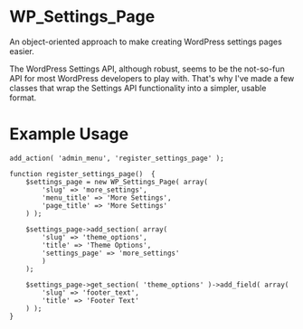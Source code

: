 WP_Settings_Page
================

An object-oriented approach to make creating WordPress settings pages easier.

The WordPress Settings API, although robust, seems to be the not-so-fun API for most WordPress developers to play with. That's why I've made a few classes that wrap the Settings API functionality into a simpler, usable format. 

Example Usage
=============
```
add_action( 'admin_menu', 'register_settings_page' );

function register_settings_page()  {
	$settings_page = new WP_Settings_Page( array(
		'slug' => 'more_settings',
		'menu_title' => 'More Settings',
		'page_title' => 'More Settings'
	) );

	$settings_page->add_section( array(
		'slug' => 'theme_options',
		'title' => 'Theme Options',
		'settings_page' => 'more_settings'
		)
	);

	$settings_page->get_section( 'theme_options' )->add_field( array(
		'slug' => 'footer_text',
		'title' => 'Footer Text'
	) );
}
```
